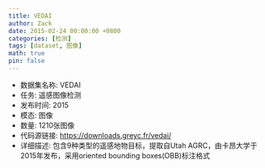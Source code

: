 ```yaml
---
title: VEDAI
author: Zack
date: 2015-02-24 00:00:00 +0800
categories: [检测]
tags: [dataset, 图像]
math: true
pin: false
---
```

- 数据集名称: VEDAI
- 任务: 遥感图像检测
- 发布时间: 2015
- 模态: 图像
- 数量: 1210张图像
- 代码源链接: https://downloads.greyc.fr/vedai/
- 详细描述: 包含9种类型的遥感地物目标，提取自Utah AGRC，由卡昂大学于2015年发布，采用oriented bounding boxes(OBB)标注格式
